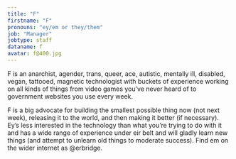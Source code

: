 ```yaml
---
title: "F"
firstname: "F"
pronouns: "ey/em or they/them"
job: "Manager"
jobtype: staff
dataname: f
avatar: f@400.jpg
---
```


F is an anarchist, agender, trans, queer, ace, autistic, mentally ill, disabled, vegan, tattooed, magnetic technologist with buckets of experience working on all kinds of things from video games you’ve never heard of to government websites you use every week.

F is a big advocate for building the smallest possible thing now (not next week), releasing it to the world, and then making it better (if necessary). Ey’s less interested in the technology than what you’re trying to do with it and has a wide range of experience under eir belt and will gladly learn new things (and attempt to unlearn old things to moderate success). Find em on the wider internet as @erbridge.
